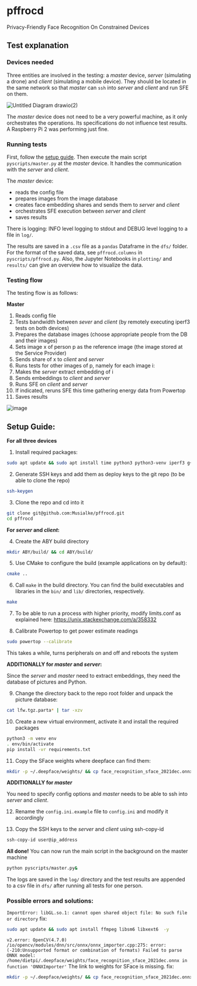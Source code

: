 # pffrocd
Privacy-Friendly Face Recognition On Constrained Devices

## Test explanation

### Devices needed

Three entities are involved in the testing: a _master_ device, _server_ (simulating a drone) and _client_ (simulating a mobile device). They should be located in the same network so that _master_ can `ssh` into _server_ and _client_ and run SFE on them.

![Untitled Diagram drawio(2)](https://github.com/Musialke/pffrocd/assets/26610983/274e493f-0dec-42fe-86e1-61a8543494f7)

The _master_ device does not need to be a very powerful machine, as it only orchestrates the operations. Its specifications do not influence test results. A Raspberry Pi 2 was performing just fine.

### Running tests

First, follow the [setup guide](#setup-guide). Then execute the main script `pyscripts/master.py` at the _master_ device. It handles the communication with the _server_ and _client_.

The _master_ device:
- reads the config file
- prepares images from the image database
- creates face embedding shares and sends them to _server_ and _client_
- orchestrates SFE execution between _server_ and _client_
- saves results

There is logging:
INFO level logging to stdout and DEBUG level logging to a file in `log/`.

The results are saved in a `.csv` file as a `pandas` Dataframe in the `dfs/` folder. For the format of the saved data, see `pffrocd.columns` in `pyscripts/pffrocd.py`. Also, the Jupyter Notebooks in `plotting/` and `results/` can give an overview how to visualize the data.

### Testing flow

The testing flow is as follows:

**Master**

1. Reads config file
2. Tests bandwidth between _sever_ and _client_ (by remotely executing iperf3 tests on both devices)
3. Prepares the database images (choose appropriate people from the DB and their images)
4. Sets image x of person p as the reference image (the image stored at the Service Provider)
5. Sends share of x to _client_ and _server_
6. Runs tests for other images of p, namely for each image i:
7. Makes the _server_ extract embedding of i
8. Sends embeddings to _client_ and _server_
9. Runs SFE on _client_ and _server_
10. If indicated, reruns SFE this time gathering energy data from Powertop
11. Saves results

![image](https://github.com/Musialke/pffrocd/assets/26610983/e0843c66-283b-4aea-b536-fe309f1481fd)

## Setup Guide:

**For all three devices**

1. Install required packages:

```sh
sudo apt update && sudo apt install time python3 python3-venv iperf3 g++ make cmake libgmp-dev libssl-dev libboost-all-dev ffmpeg libsm6 libxext6 git powertop -y
```

2. Generate SSH keys and add them as deploy keys to the git repo (to be able to clone the repo)

```sh
ssh-keygen
```

3. Clone the repo and cd into it

```sh
git clone git@github.com:Musialke/pffrocd.git
cd pffrocd
```

**For _server_ and _client_:**

4. Create the ABY build directory
```sh
mkdir ABY/build/ && cd ABY/build/
```

5. Use CMake to configure the build (example applications on by default):
```sh
cmake ..
```

6. Call `make` in the build directory. You can find the build executables and libraries in the `bin/` and `lib/` directories, respectively.
```sh
make
```

7. To be able to run a process with higher priority, modify limits.conf as explained here: https://unix.stackexchange.com/a/358332

8. Calibrate Powertop to get power estimate readings

```sh
sudo powertop --calibrate
```

This takes a while, turns peripherals on and off and reboots the system

**ADDITIONALLY for _master_ and _server_:**

Since the _server_ and _master_ need to extract embeddings, they need the database of pictures and Python.

9. Change the directory back to the repo root folder and unpack the picture database:
```sh
cat lfw.tgz.parta* | tar -xzv
```

10. Create a new virtual environment, activate it and install the required packages
```sh
python3 -m venv env
. env/bin/activate
pip install -vr requirements.txt
```

11. Copy the SFace weights where deepface can find them:
```sh
mkdir -p ~/.deepface/weights/ && cp face_recognition_sface_2021dec.onnx ~/.deepface/weights/
```
**ADDITIONALLY for _master_**

You need to specify config options and _master_ needs to be able to ssh into _server_ and _client_. 

12. Rename the `config.ini.example` file to `config.ini` and modify it accordingly

13. Copy the SSH keys to the _server_ and _client_ using ssh-copy-id

```sh
ssh-copy-id user@ip_address
```
**All done!**
You can now run the main script in the background on the master machine
```sh
python pyscripts/master.py&
```

The logs are saved in the `log/` directory and the test results are appended to a csv file in `dfs/` after running all tests for one person.


### Possible errors and solutions:

`ImportError: libGL.so.1: cannot open shared object file: No such file or directory`
fix:
```sh
sudo apt update && sudo apt install ffmpeg libsm6 libxext6  -y
```

`v2.error: OpenCV(4.7.0) /io/opencv/modules/dnn/src/onnx/onnx_importer.cpp:275: error: (-210:Unsupported format or combination of formats) Failed to parse ONNX model: /home/dietpi/.deepface/weights/face_recognition_sface_2021dec.onnx in function 'ONNXImporter'` 
The link to weights for SFace is missing. fix:
```sh
mkdir -p ~/.deepface/weights/ && cp face_recognition_sface_2021dec.onnx ~/.deepface/weights/
```
